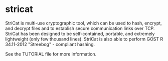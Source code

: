stricat
=======

StriCat  is multi-use cryptographic tool, which can be used to hash, encrypt, 
and decrypt files and to establish secure communication links over TCP. 
StriCat has been designed to be self-contained, portable, and extremely 
lightweight (only few thousand lines). StriCat is also able to perform GOST 
R 34.11-2012 "Streebog" - compliant hashing.

See the TUTORIAL file for more information.
